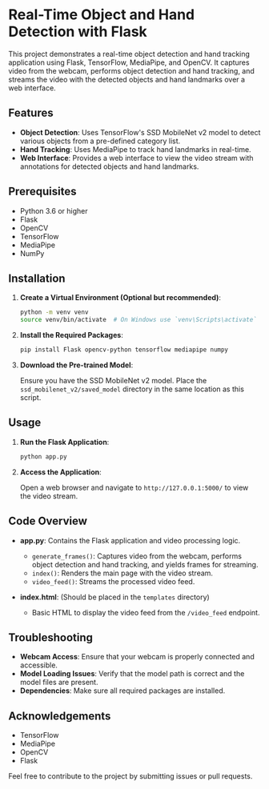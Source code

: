 # Real-Time Object and Hand Detection with Flask

This project demonstrates a real-time object detection and hand tracking application using Flask, TensorFlow, MediaPipe, and OpenCV. It captures video from the webcam, performs object detection and hand tracking, and streams the video with the detected objects and hand landmarks over a web interface.

## Features

- **Object Detection**: Uses TensorFlow's SSD MobileNet v2 model to detect various objects from a pre-defined category list.
- **Hand Tracking**: Uses MediaPipe to track hand landmarks in real-time.
- **Web Interface**: Provides a web interface to view the video stream with annotations for detected objects and hand landmarks.

## Prerequisites

- Python 3.6 or higher
- Flask
- OpenCV
- TensorFlow
- MediaPipe
- NumPy

## Installation

1. **Create a Virtual Environment (Optional but recommended)**:

    ```bash
    python -m venv venv
    source venv/bin/activate  # On Windows use `venv\Scripts\activate`
    ```

2. **Install the Required Packages**:

    ```bash
    pip install Flask opencv-python tensorflow mediapipe numpy
    ```

3. **Download the Pre-trained Model**:

    Ensure you have the SSD MobileNet v2 model. Place the `ssd_mobilenet_v2/saved_model` directory in the same location as this script.

## Usage

1. **Run the Flask Application**:

    ```bash
    python app.py
    ```

2. **Access the Application**:

    Open a web browser and navigate to `http://127.0.0.1:5000/` to view the video stream.

## Code Overview

- **app.py**: Contains the Flask application and video processing logic.
  - `generate_frames()`: Captures video from the webcam, performs object detection and hand tracking, and yields frames for streaming.
  - `index()`: Renders the main page with the video stream.
  - `video_feed()`: Streams the processed video feed.

- **index.html**: (Should be placed in the `templates` directory)
  - Basic HTML to display the video feed from the `/video_feed` endpoint.

## Troubleshooting

- **Webcam Access**: Ensure that your webcam is properly connected and accessible.
- **Model Loading Issues**: Verify that the model path is correct and the model files are present.
- **Dependencies**: Make sure all required packages are installed.

## Acknowledgements

- TensorFlow
- MediaPipe
- OpenCV
- Flask

Feel free to contribute to the project by submitting issues or pull requests.


